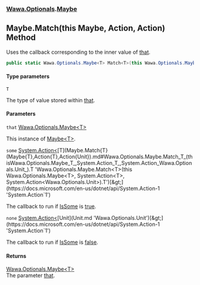 ### [Wawa.Optionals](Wawa.Optionals.md 'Wawa.Optionals').[Maybe](Maybe.md 'Wawa.Optionals.Maybe')

## Maybe.Match<T>(this Maybe<T>, Action<T>, Action<Unit>) Method

Uses the callback corresponding to the inner value of [that](Maybe.Match{T}(Maybe{T},Action{T},Action{Unit}).md#Wawa.Optionals.Maybe.Match_T_(thisWawa.Optionals.Maybe_T_,System.Action_T_,System.Action_Wawa.Optionals.Unit_).that 'Wawa.Optionals.Maybe.Match<T>(this Wawa.Optionals.Maybe<T>, System.Action<T>, System.Action<Wawa.Optionals.Unit>).that').

```csharp
public static Wawa.Optionals.Maybe<T> Match<T>(this Wawa.Optionals.Maybe<T> that, System.Action<T> some=null, System.Action<Wawa.Optionals.Unit> none=null);
```
#### Type parameters

<a name='Wawa.Optionals.Maybe.Match_T_(thisWawa.Optionals.Maybe_T_,System.Action_T_,System.Action_Wawa.Optionals.Unit_).T'></a>

`T`

The type of value stored within [that](Maybe.Match{T}(Maybe{T},Action{T},Action{Unit}).md#Wawa.Optionals.Maybe.Match_T_(thisWawa.Optionals.Maybe_T_,System.Action_T_,System.Action_Wawa.Optionals.Unit_).that 'Wawa.Optionals.Maybe.Match<T>(this Wawa.Optionals.Maybe<T>, System.Action<T>, System.Action<Wawa.Optionals.Unit>).that').
#### Parameters

<a name='Wawa.Optionals.Maybe.Match_T_(thisWawa.Optionals.Maybe_T_,System.Action_T_,System.Action_Wawa.Optionals.Unit_).that'></a>

`that` [Wawa.Optionals.Maybe&lt;](Maybe{T}.md 'Wawa.Optionals.Maybe<T>')[T](Maybe.Match{T}(Maybe{T},Action{T},Action{Unit}).md#Wawa.Optionals.Maybe.Match_T_(thisWawa.Optionals.Maybe_T_,System.Action_T_,System.Action_Wawa.Optionals.Unit_).T 'Wawa.Optionals.Maybe.Match<T>(this Wawa.Optionals.Maybe<T>, System.Action<T>, System.Action<Wawa.Optionals.Unit>).T')[&gt;](Maybe{T}.md 'Wawa.Optionals.Maybe<T>')

This instance of [Maybe&lt;T&gt;](Maybe{T}.md 'Wawa.Optionals.Maybe<T>').

<a name='Wawa.Optionals.Maybe.Match_T_(thisWawa.Optionals.Maybe_T_,System.Action_T_,System.Action_Wawa.Optionals.Unit_).some'></a>

`some` [System.Action&lt;](https://docs.microsoft.com/en-us/dotnet/api/System.Action-1 'System.Action`1')[T](Maybe.Match{T}(Maybe{T},Action{T},Action{Unit}).md#Wawa.Optionals.Maybe.Match_T_(thisWawa.Optionals.Maybe_T_,System.Action_T_,System.Action_Wawa.Optionals.Unit_).T 'Wawa.Optionals.Maybe.Match<T>(this Wawa.Optionals.Maybe<T>, System.Action<T>, System.Action<Wawa.Optionals.Unit>).T')[&gt;](https://docs.microsoft.com/en-us/dotnet/api/System.Action-1 'System.Action`1')

The callback to run if [IsSome](Maybe{T}.IsSome.md 'Wawa.Optionals.Maybe<T>.IsSome') is [true](https://docs.microsoft.com/en-us/dotnet/csharp/language-reference/builtin-types/bool 'https://docs.microsoft.com/en-us/dotnet/csharp/language-reference/builtin-types/bool').

<a name='Wawa.Optionals.Maybe.Match_T_(thisWawa.Optionals.Maybe_T_,System.Action_T_,System.Action_Wawa.Optionals.Unit_).none'></a>

`none` [System.Action&lt;](https://docs.microsoft.com/en-us/dotnet/api/System.Action-1 'System.Action`1')[Unit](Unit.md 'Wawa.Optionals.Unit')[&gt;](https://docs.microsoft.com/en-us/dotnet/api/System.Action-1 'System.Action`1')

The callback to run if [IsSome](Maybe{T}.IsSome.md 'Wawa.Optionals.Maybe<T>.IsSome') is [false](https://docs.microsoft.com/en-us/dotnet/csharp/language-reference/builtin-types/bool 'https://docs.microsoft.com/en-us/dotnet/csharp/language-reference/builtin-types/bool').

#### Returns
[Wawa.Optionals.Maybe&lt;](Maybe{T}.md 'Wawa.Optionals.Maybe<T>')[T](Maybe.Match{T}(Maybe{T},Action{T},Action{Unit}).md#Wawa.Optionals.Maybe.Match_T_(thisWawa.Optionals.Maybe_T_,System.Action_T_,System.Action_Wawa.Optionals.Unit_).T 'Wawa.Optionals.Maybe.Match<T>(this Wawa.Optionals.Maybe<T>, System.Action<T>, System.Action<Wawa.Optionals.Unit>).T')[&gt;](Maybe{T}.md 'Wawa.Optionals.Maybe<T>')  
The parameter [that](Maybe.Match{T}(Maybe{T},Action{T},Action{Unit}).md#Wawa.Optionals.Maybe.Match_T_(thisWawa.Optionals.Maybe_T_,System.Action_T_,System.Action_Wawa.Optionals.Unit_).that 'Wawa.Optionals.Maybe.Match<T>(this Wawa.Optionals.Maybe<T>, System.Action<T>, System.Action<Wawa.Optionals.Unit>).that').